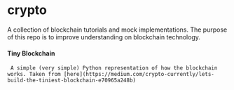 # crypto
A collection of blockchain tutorials and mock implementations. The purpose of this repo is to improve understanding on blockchain technology.

#### Tiny Blockchain
     A simple (very simple) Python representation of how the blockchain works. Taken from [here](https://medium.com/crypto-currently/lets-build-the-tiniest-blockchain-e70965a248b)
